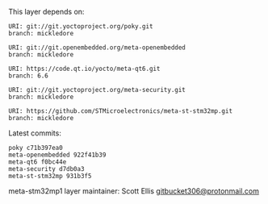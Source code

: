 This layer depends on:

    URI: git://git.yoctoproject.org/poky.git
    branch: mickledore

    URI: git://git.openembedded.org/meta-openembedded
    branch: mickledore

    URI: https://code.qt.io/yocto/meta-qt6.git
    branch: 6.6

    URI: git://git.yoctoproject.org/meta-security.git
    branch: mickledore

    URI: https://github.com/STMicroelectronics/meta-st-stm32mp.git
    branch: mickledore

Latest commits:

    poky c71b397ea0
    meta-openembedded 922f41b39
    meta-qt6 f0bc44e
    meta-security d7db0a3
    meta-st-stm32mp 931b3f5

meta-stm32mp1 layer maintainer: Scott Ellis <gitbucket306@protonmail.com>
